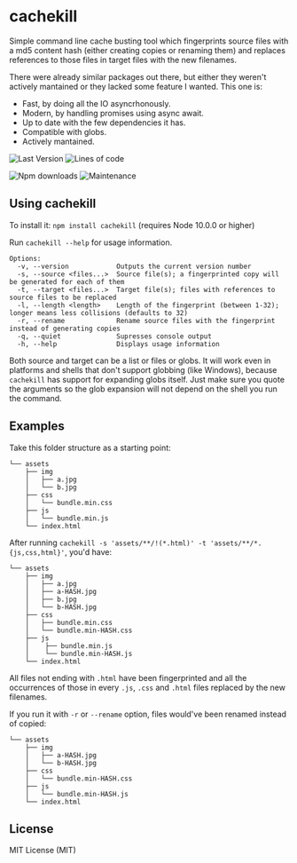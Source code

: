 # cachekill

Simple command line cache busting tool which fingerprints source files with a md5 content hash (either creating copies or renaming them) and replaces references to those files in target files with the new filenames.

There were already similar packages out there, but either they weren't actively mantained or they lacked some feature I wanted. This one is:
- Fast, by doing all the IO asyncrhonously.
- Modern, by handling promises using async await.
- Up to date with the few dependencies it has.
- Compatible with globs.
- Actively mantained.

![Last Version](https://img.shields.io/github/package-json/v/eneko89/cachekill?label=last%20version&style=for-the-badge)
![Lines of code](https://img.shields.io/tokei/lines/github/eneko89/cachekill?style=for-the-badge)

![Npm downloads](https://img.shields.io/npm/dw/cachekill?label=npm%20downloads&style=for-the-badge)
![Maintenance](https://img.shields.io/maintenance/yes/2021?style=for-the-badge)

## Using cachekill

To install it: `npm install cachekill` (requires Node 10.0.0 or higher)

Run `cachekill --help` for usage information.

    Options:
      -v, --version            Outputs the current version number
      -s, --source <files...>  Source file(s); a fingerprinted copy will be generated for each of them
      -t, --target <files...>  Target file(s); files with references to source files to be replaced
      -l, --length <length>    Length of the fingerprint (between 1-32); longer means less collisions (defaults to 32)
      -r, --rename             Rename source files with the fingerprint instead of generating copies
      -q, --quiet              Supresses console output
      -h, --help               Displays usage information

Both source and target can be a list or files or globs. It will work even in platforms and shells that don't support globbing (like Windows), because `cachekill` has support for expanding globs itself. Just make sure you quote the arguments so the glob expansion will not depend on the shell you run the command.


## Examples

Take this folder structure as a starting point:

    └── assets
        ├── img
        │   ├── a.jpg
        │   └── b.jpg
        ├── css
        │   └── bundle.min.css
        ├── js
        │   └── bundle.min.js
        └── index.html

After running `cachekill -s 'assets/**/!(*.html)' -t 'assets/**/*.{js,css,html}'`, you'd have:

    └── assets
        ├── img
        │   ├── a.jpg
        │   ├── a-HASH.jpg
        │   ├── b.jpg
        │   └── b-HASH.jpg
        ├── css
        │   ├── bundle.min.css
        │   └── bundle.min-HASH.css
        ├── js
        │    ├── bundle.min.js
        │    └── bundle.min-HASH.js
        └── index.html

All files not ending with `.html` have been fingerprinted and all the occurrences of those in every `.js`, `.css` and `.html` files replaced by the new filenames.

If you run it with `-r` or `--rename` option, files would've been renamed instead of copied:

    └── assets
        ├── img
        │   ├── a-HASH.jpg
        │   └── b-HASH.jpg
        ├── css
        │   └── bundle.min-HASH.css
        ├── js
        │   └── bundle.min-HASH.js
        └── index.html


## License

MIT License (MIT)
